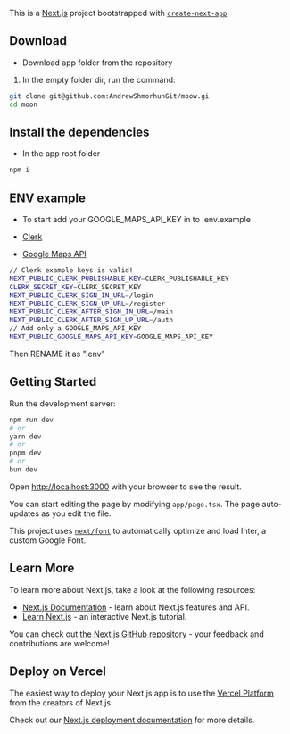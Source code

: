 This is a [Next.js](https://nextjs.org/) project bootstrapped with [`create-next-app`](https://github.com/vercel/next.js/tree/canary/packages/create-next-app).

## Download

- Download app folder from the repository

1. In the empty folder dir, run the command:

```bash
git clone git@github.com:AndrewShmorhunGit/moow.gi
cd moon

```

## Install the dependencies

- In the app root folder

```bash
npm i
```

## ENV example

- To start add your GOOGLE_MAPS_API_KEY in to .env.example

- [Clerk](https://clerk.com/)
- [Google Maps API](https://console.cloud.google.com/apis)

```bash
// Clerk example keys is valid!
NEXT_PUBLIC_CLERK_PUBLISHABLE_KEY=CLERK_PUBLISHABLE_KEY
CLERK_SECRET_KEY=CLERK_SECRET_KEY
NEXT_PUBLIC_CLERK_SIGN_IN_URL=/login
NEXT_PUBLIC_CLERK_SIGN_UP_URL=/register
NEXT_PUBLIC_CLERK_AFTER_SIGN_IN_URL=/main
NEXT_PUBLIC_CLERK_AFTER_SIGN_UP_URL=/auth
// Add only a GOOGLE_MAPS_API_KEY
NEXT_PUBLIC_GOOGLE_MAPS_API_KEY=GOOGLE_MAPS_API_KEY


```

Then RENAME it as ".env"

## Getting Started

Run the development server:

```bash
npm run dev
# or
yarn dev
# or
pnpm dev
# or
bun dev
```

Open [http://localhost:3000](http://localhost:3000) with your browser to see the result.

You can start editing the page by modifying `app/page.tsx`. The page auto-updates as you edit the file.

This project uses [`next/font`](https://nextjs.org/docs/basic-features/font-optimization) to automatically optimize and load Inter, a custom Google Font.

## Learn More

To learn more about Next.js, take a look at the following resources:

- [Next.js Documentation](https://nextjs.org/docs) - learn about Next.js features and API.
- [Learn Next.js](https://nextjs.org/learn) - an interactive Next.js tutorial.

You can check out [the Next.js GitHub repository](https://github.com/vercel/next.js/) - your feedback and contributions are welcome!

## Deploy on Vercel

The easiest way to deploy your Next.js app is to use the [Vercel Platform](https://vercel.com/new?utm_medium=default-template&filter=next.js&utm_source=create-next-app&utm_campaign=create-next-app-readme) from the creators of Next.js.

Check out our [Next.js deployment documentation](https://nextjs.org/docs/deployment) for more details.
